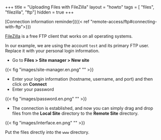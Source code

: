 +++
title = "Uploading Files with FileZilla"
layout = "howto"
tags = [ "files", "filezilla", "ftp"]
hidden = true
+++

[Connection information reminder]({{< ref "remote-access/ftp#connecting-with-ftp">}})

[FileZilla](https://filezilla-project.org/) is a free FTP client that works on all operating systems.

In our example, we are using the account `test` and its primary FTP user. Replace it with your personal login information.

- Go to **Files > Site manager > New site**

{{< fig "images/site-manager.en.png" "" >}}

- Enter your login information (hostname, username, and port) and then click on **Connect**
- Enter your password

{{< fig "images/password.en.png" "" >}}

- The connection is established, and now you can simply drag and drop files from the **Local Site** directory to the **Remote Site** directory.

{{< fig "images/interface.en.png" "" >}}

Put the files directly into the `www` directory.
